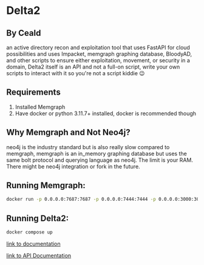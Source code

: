 # Delta2
## By Ceald

an active directory recon and exploitation tool that uses FastAPI for cloud possibilities and uses Impacket, memgraph graphing database, BloodyAD, and other scripts to ensure either exploitation, movement, or security in a domain, Delta2 itself is an API and not a full-on script, write your own scripts to interact with it so you're not a script kiddie 😉


## Requirements
1. Installed Memgraph
2. Have docker or python 3.11.7+ installed, docker is recommended though



## Why Memgraph and Not Neo4j? 
neo4j is the industry standard but is also really slow compared to memgraph, memgraph is an in_memory graphing database but uses the same bolt protocol and querying language as neo4j. The limit is your RAM. There might be neo4j integration or fork in the future.


## Running Memgraph:
~~~bash
docker run -p 0.0.0.0:7687:7687 -p 0.0.0.0:7444:7444 -p 0.0.0.0:3000:3000 -name memgraphmemgraph/memgraph_platform
~~~

## Running Delta2:
~~~bash
docker compose up
~~~


[link to documentation](docs.md)
 
[link to API Documentation](api.md)
